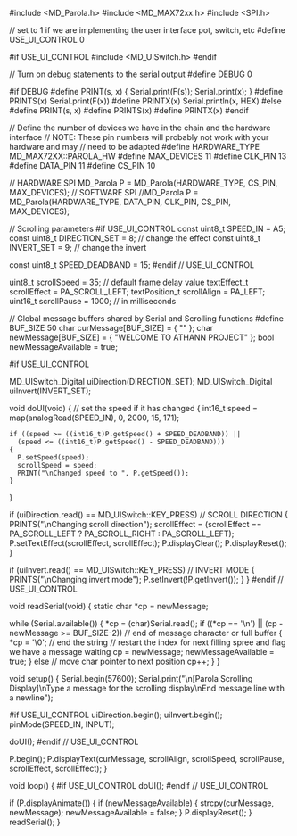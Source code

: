 #include <MD_Parola.h>
#include <MD_MAX72xx.h>
#include <SPI.h>

// set to 1 if we are implementing the user interface pot, switch, etc
#define USE_UI_CONTROL 0

#if USE_UI_CONTROL
#include <MD_UISwitch.h>
#endif

// Turn on debug statements to the serial output
#define DEBUG 0

#if DEBUG
#define PRINT(s, x) { Serial.print(F(s)); Serial.print(x); }
#define PRINTS(x) Serial.print(F(x))
#define PRINTX(x) Serial.println(x, HEX)
#else
#define PRINT(s, x)
#define PRINTS(x)
#define PRINTX(x)
#endif

// Define the number of devices we have in the chain and the hardware interface
// NOTE: These pin numbers will probably not work with your hardware and may
// need to be adapted
#define HARDWARE_TYPE MD_MAX72XX::PAROLA_HW
#define MAX_DEVICES 11
#define CLK_PIN   13
#define DATA_PIN  11
#define CS_PIN    10

// HARDWARE SPI
MD_Parola P = MD_Parola(HARDWARE_TYPE, CS_PIN, MAX_DEVICES);
// SOFTWARE SPI
//MD_Parola P = MD_Parola(HARDWARE_TYPE, DATA_PIN, CLK_PIN, CS_PIN, MAX_DEVICES);

// Scrolling parameters
#if USE_UI_CONTROL
const uint8_t SPEED_IN = A5;
const uint8_t DIRECTION_SET = 8;  // change the effect
const uint8_t INVERT_SET = 9;     // change the invert

const uint8_t SPEED_DEADBAND = 15;
#endif // USE_UI_CONTROL

uint8_t scrollSpeed = 35;    // default frame delay value
textEffect_t scrollEffect = PA_SCROLL_LEFT;
textPosition_t scrollAlign = PA_LEFT;
uint16_t scrollPause = 1000; // in milliseconds

// Global message buffers shared by Serial and Scrolling functions
#define	BUF_SIZE	50
char curMessage[BUF_SIZE] = { "" };
char newMessage[BUF_SIZE] = { "WELCOME TO ATHANN PROJECT" };
bool newMessageAvailable = true;

#if USE_UI_CONTROL

MD_UISwitch_Digital uiDirection(DIRECTION_SET);
MD_UISwitch_Digital uiInvert(INVERT_SET);

void doUI(void)
{
  // set the speed if it has changed
  {
    int16_t speed = map(analogRead(SPEED_IN), 0, 2000, 15, 171);

    if ((speed >= ((int16_t)P.getSpeed() + SPEED_DEADBAND)) ||
      (speed <= ((int16_t)P.getSpeed() - SPEED_DEADBAND)))
    {
      P.setSpeed(speed);
      scrollSpeed = speed;
      PRINT("\nChanged speed to ", P.getSpeed());
    }
  }

  if (uiDirection.read() == MD_UISwitch::KEY_PRESS) // SCROLL DIRECTION
  {
    PRINTS("\nChanging scroll direction");
    scrollEffect = (scrollEffect == PA_SCROLL_LEFT ? PA_SCROLL_RIGHT : PA_SCROLL_LEFT);
    P.setTextEffect(scrollEffect, scrollEffect);
    P.displayClear();
    P.displayReset();
  }

  if (uiInvert.read() == MD_UISwitch::KEY_PRESS)  // INVERT MODE
  {
    PRINTS("\nChanging invert mode");
    P.setInvert(!P.getInvert());
  }
}
#endif // USE_UI_CONTROL

void readSerial(void)
{
  static char *cp = newMessage;

  while (Serial.available())
  {
    *cp = (char)Serial.read();
    if ((*cp == '\n') || (cp - newMessage >= BUF_SIZE-2)) // end of message character or full buffer
    {
      *cp = '\0'; // end the string
      // restart the index for next filling spree and flag we have a message waiting
      cp = newMessage;
      newMessageAvailable = true;
    }
    else  // move char pointer to next position
      cp++;
  }
}

void setup()
{
  Serial.begin(57600);
  Serial.print("\n[Parola Scrolling Display]\nType a message for the scrolling display\nEnd message line with a newline");

#if USE_UI_CONTROL
  uiDirection.begin();
  uiInvert.begin();
  pinMode(SPEED_IN, INPUT);

  doUI();
#endif // USE_UI_CONTROL

  P.begin();
  P.displayText(curMessage, scrollAlign, scrollSpeed, scrollPause, scrollEffect, scrollEffect);
}

void loop()
{
#if USE_UI_CONTROL
  doUI();
#endif // USE_UI_CONTROL

  if (P.displayAnimate())
  {
    if (newMessageAvailable)
    {
      strcpy(curMessage, newMessage);
      newMessageAvailable = false;
    }
    P.displayReset();
  }
  readSerial();
}
